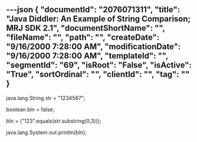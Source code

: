 ---json
{
  "documentId": "2076071311",
  "title": "Java Diddler: An Example of String Comparison; MRJ SDK 2.1",
  "documentShortName": "",
  "fileName": "",
  "path": "",
  "createDate": "9/16/2000 7:28:00 AM",
  "modificationDate": "9/16/2000 7:28:00 AM",
  "templateId": "",
  "segmentId": "69",
  "isRoot": "False",
  "isActive": "True",
  "sortOrdinal": "",
  "clientId": "",
  "tag": ""
}
---

java.lang.String str = &quot;1234567&quot;;

boolean bln = false;

bln = (&quot;123&quot;.equals(str.substring(0,3)));

java.lang.System.out.println(bln);
